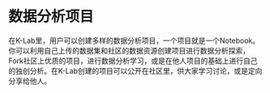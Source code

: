 # 数据分析项目

在K-Lab里，用户可以创建多样的数据分析项目，一个项目就是一个Notebook。你可以利用自己上传的数据集和社区的数据资源创建项目进行数据分析探索，Fork社区上优质的项目，进行数据分析学习，或是在他人项目的基础上进行自己的独创分析。在K-Lab创建的项目可以公开在社区里，供大家学习讨论，或是定向分享给他人。
